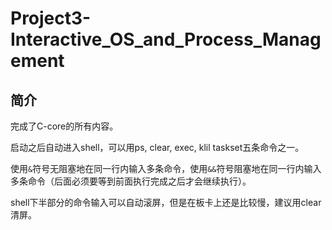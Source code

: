 # Project3-Interactive_OS_and_Process_Management

## 简介

完成了C-core的所有内容。

启动之后自动进入shell，可以用ps, clear, exec, klil taskset五条命令之一。

使用`&`符号无阻塞地在同一行内输入多条命令，使用`&&`符号阻塞地在同一行内输入多条命令（后面必须要等到前面执行完成之后才会继续执行）。

shell下半部分的命令输入可以自动滚屏，但是在板卡上还是比较慢，建议用clear清屏。
